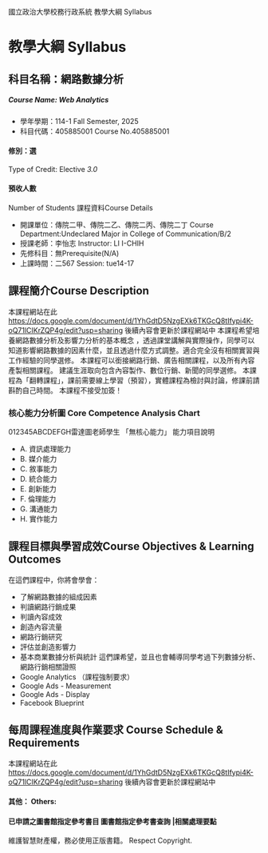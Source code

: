 國立政治大學校務行政系統 教學大綱 Syllabus
# 教學大綱 Syllabus
##  科目名稱：網路數據分析
#####  Course Name: Web Analytics
  * 學年學期：114-1 Fall Semester, 2025 
  * 科目代碼：405885001 Course No.405885001
#### 修別：選
Type of Credit: Elective 
_3.0_
#### 預收人數
Number of Students
課程資料Course Details
  * 開課單位：傳院二甲、傳院二乙、傳院二丙、傳院二丁 Course Department:Undeclared Major in College of Communication/B/2 
  * 授課老師：李怡志 Instructor: LI I-CHIH 
  * 先修科目：無Prerequisite(N/A)
  * 上課時間：二567 Session: tue14-17
##  課程簡介Course Description
本課程網站在此
https://docs.google.com/document/d/1YhGdtD5NzgEXk6TKGcQ8tIfypi4K-oQ71lCIKrZQP4g/edit?usp=sharing
後續內容會更新於課程網站中
本課程希望培養網路數據分析及影響力分析的基本概念 ，透過課堂講解與實際操作，同學可以知道影響網路數據的因素什麼，並且透過什麼方式調整。適合完全沒有相關實習與工作經驗的同學選修。
本課程可以銜接網路行銷、廣告相關課程，以及所有內容產製相關課程。
建議生涯取向包含內容製作、數位行銷、新聞的同學選修。
本課程為「翻轉課程」，課前需要線上學習（預習），實體課程為檢討與討論，修課前請斟酌自己時間。
本課程不接受加簽！
###  核心能力分析圖 Core Competence Analysis Chart
012345ABCDEFGH雷達圖老師學生
「無核心能力」 
能力項目說明
  * A. 資訊處理能力
  * B. 媒介能力
  * C. 敘事能力
  * D. 統合能力
  * E. 創新能力
  * F. 倫理能力
  * G. 溝通能力
  * H. 實作能力
##  課程目標與學習成效Course Objectives & Learning Outcomes 
在這們課程中，你將會學會：
  * 了解網路數據的組成因素
  * 判讀網路行銷成果
  * 判讀內容成效
  * 創造內容流量
  * 網路行銷研究
  * 評估並創造影響力
  * 基本商業數據分析與統計
這們課希望，並且也會輔導同學考過下列數據分析、網路行銷相關證照
  * Google Analytics （課程強制要求）
  * Google Ads - Measurement
  * Google Ads - Display
  * Facebook Blueprint
##  每周課程進度與作業要求 Course Schedule & Requirements
本課程網站在此
https://docs.google.com/document/d/1YhGdtD5NzgEXk6TKGcQ8tIfypi4K-oQ71lCIKrZQP4g/edit?usp=sharing
後續內容會更新於課程網站中
####  其他： Others:
####  已申請之圖書館指定參考書目  圖書館指定參考書查詢 |相關處理要點
維護智慧財產權，務必使用正版書籍。 Respect Copyright.